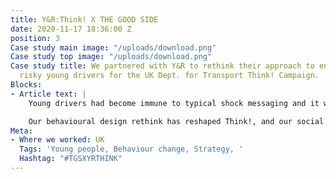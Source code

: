 ```yaml
---
title: Y&R:Think! X THE GOOD SIDE
date: 2020-11-17 18:36:00 Z
position: 3
Case study main image: "/uploads/download.png"
Case study top image: "/uploads/download.png"
Case study title: We partnered with Y&R to rethink their approach to engaging with
  risky young drivers for the UK Dept. for Transport Think! Campaign.
Blocks:
- Article text: |
    Young drivers had become immune to typical shock messaging and it was time to approach this audience with a new story. We showed the Y&R team that driving is best understood as a social practice, to understand the importance of peer influence, personal identity and what cars mean to young people.

    Our behavioural design rethink has reshaped Think!, and our social practice conceptual framework has become central to how DfT now communicate with young drivers.
Meta:
- Where we worked: UK
  Tags: 'Young people, Behaviour change, Strategy, '
  Hashtag: "#TGSXYRTHINK"
---
```


